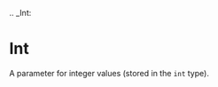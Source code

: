 [//]: # (THE CONTENT BELOW IS GENERATED. DO NOT EDIT.)
.. _Int:

# Int
[//]: # (ADD YOUR NOTES BELOW. THESE WILL BE PICKED EVERY TIME THE DOCS ARE REGENERATED. //end)
A parameter for integer values (stored in the ``int`` type).